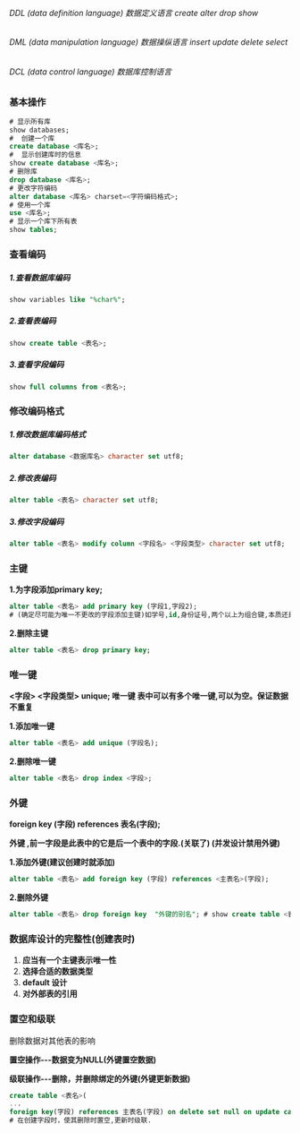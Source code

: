 ###### DDL (data definition language)		 数据定义语言 create alter drop show

###### DML (data manipulation language)		 数据操纵语言 insert update delete select

###### DCL (data control language)    					数据库控制语言

### 基本操作

```SQL
# 显示所有库
show databases; 
#  创建一个库
create database <库名>;
#  显示创建库时的信息
show create database <库名>;
# 删除库
drop database <库名>; 
# 更改字符编码
alter database <库名> charset=<字符编码格式>;
# 使用一个库
use <库名>;
# 显示一个库下所有表
show tables; 
```

### 查看编码

##### 1.查看数据库编码

```SQL
show variables like "%char%";
```

##### 2.查看表编码

```SQL
show create table <表名>;
```

##### 3.查看字段编码

```SQL
show full columns from <表名>;
```

### 修改编码格式

##### 1.修改数据库编码格式

```SQL
alter database <数据库名> character set utf8;
```

##### 2.修改表编码

```SQL
alter table <表名> character set utf8;
```

##### 3.修改字段编码

```SQL
alter table <表名> modify column <字段名> <字段类型> character set utf8;
```

### 主键

**1.为字段添加primary key;**

```SQL
alter table <表名> add primary key (字段1,字段2);  
# (确定尽可能为唯一不更改的字段添加主键)如学号,id,身份证号,两个以上为组合键,本质还是一个键   -----推荐主键添加给一个字段
```

**2.删除主键**

```SQL
alter table <表名> drop primary key;
```

### 唯一键

**<字段>  <字段类型>  unique;    唯一键 表中可以有多个唯一键,可以为空。保证数据不重复**

**1.添加唯一键**

```SQL
alter table <表名> add unique (字段名);
```

**2.删除唯一键**

```SQL
alter table <表名> drop index <字段>;
```

### 外键

**foreign key (字段) references 表名(字段);**

**外键 ,前一字段是此表中的它是后一个表中的字段.(关联了) (并发设计禁用外键)**

**1.添加外键(建议创建时就添加)**

```SQL
alter table <表名> add foreign key (字段) references <主表名>(字段); 
```

**2.删除外键**

```SQL
alter table <表名> drop foreign key  "外键的别名"; # show create table <表名>  查看别名
```

### **数据库设计的完整性(创建表时)**

1. **应当有一个主键表示唯一性**
2. **选择合适的数据类型** 
3. **default 设计** 
4. **对外部表的引用**

### 置空和级联

删除数据对其他表的影响

**置空操作---数据变为NULL(外键置空数据)**  

**级联操作---删除，并删除绑定的外键(外键更新数据)**

```SQL
create table <表名>(
...
foreign key(字段) references 主表名(字段) on delete set null on update cascade);  
# 在创建字段时，使其删除时置空,更新时级联.
```
